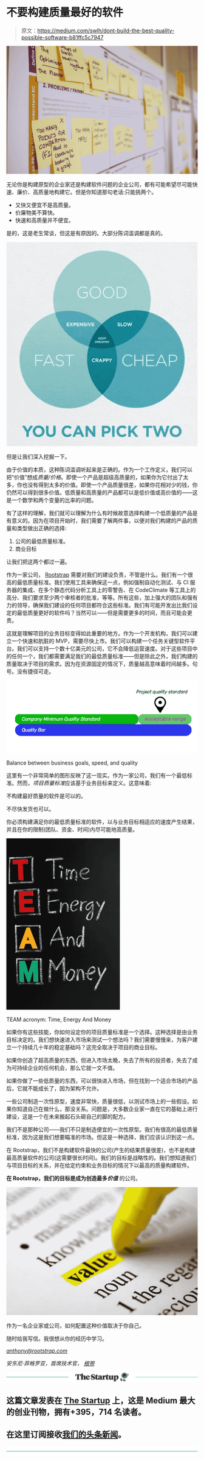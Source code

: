 # 不要构建质量最好的软件

> 原文：<https://medium.com/swlh/dont-build-the-best-quality-possible-software-b81ffc5c7947>

![](img/daf760c736dc9bc4d311b6c82603c099.png)

无论你是构建原型的企业家还是构建软件问题的企业公司，都有可能希望尽可能快速、廉价、高质量地构建它。但是你知道那句老话:只能挑两个。

*   又快又便宜不是高质量。
*   价廉物美不算快。
*   快速和高质量并不便宜。

是的，这是老生常谈，但这是有原因的。大部分陈词滥调都是真的。

![](img/0fb80980f593c692aab031239f3d2715.png)

但是让我们深入挖掘一下。

由于价值的本质，这种陈词滥调听起来是正确的。作为一个工作定义，我们可以把“价值”想成*质量/价格*。即使一个产品是超级高质量的，如果你为它付出了太多，你也没有得到太多的价值。即使一个产品质量很差，如果你花相对少的钱，你仍然可以得到很多价值。低质量和高质量的产品都可以是低价值或高价值的——这是一个数学和两个变量的比率的问题。

有了这样的理解，我们就可以理解为什么有时候故意选择构建一个低质量的产品是有意义的。因为在项目开始时，我们需要了解两件事，以便对我们构建的产品的质量和类型做出正确的选择:

1.  公司的最低质量标准。
2.  商业目标

让我们把这两个都过一遍。

作为一家公司， [Rootstrap](http://www.rootstrap.com) 需要对我们的建设负责，不管是什么。我们有一个很高的最低质量标准。我们使用工具来确保这一点，例如强制自动化测试、与 CI 服务器的集成、在多个静态代码分析工具上的零警告、在 CodeClimate 等工具上的高分、我们要求至少两个审核者的批准，等等。所有这些，加上强大的团队和强有力的领导，确保我们建设的任何项目都符合这些标准。我们有可能开发出比我们设定的最低质量更好的软件吗？当然可以——但是需要更多的时间，而且可能会更贵。

这就是理解项目的业务目标变得如此重要的地方。作为一个开发机构，我们可以建立一个快速和肮脏的 MVP，需要尽快上市。我们可以构建一个任务关键型软件平台。我们可以支持一个数十亿美元的公司，它不会降低运营速度。对于这些项目中的任何一个，我们都需要满足我们的最低质量标准——但是除此之外，我们构建的质量取决于项目的需求。因为在资源固定的情况下，质量越高意味着时间越多。句号。没有捷径可走。

![](img/09df54929347982299f456b1055e79b6.png)

Balance between business goals, speed, and quality

这里有一个非常简单的图形反映了这一现实。作为一家公司，我们有一个最低标准。然而，*项目质量标准*应该基于业务目标来定义。这意味着:

不构建最好质量的软件是可以的。

不尽快发货也可以。

你必须构建满足你的最低质量标准的软件，以与业务目标相适应的速度产生结果，并且在你的限制(团队、资金、时间)内尽可能地高质量。

![](img/d224d93801f4648ea5b37a4734bc3c5e.png)

TEAM acronym: Time, Energy And Money

如果你有这些技能，你如何设定你的项目质量标准是一个选择。这种选择是由业务目标决定的。我们想快速进入市场来测试一个想法吗？我们需要慢慢来，为客户建立一个持续几十年的稳定基础吗？这完全取决于项目的商业目标。

如果你创造了超高质量的东西，但进入市场太晚，失去了所有的投资者，失去了成为可持续企业的任何机会，那么它就一文不值。

如果你做了一些低质量的东西，可以很快进入市场，但在找到一个适合市场的产品后，它就不能成长了，因为架构不允许。

一些公司制造一次性原型，速度非常快，质量很低，以测试市场上的一些假设。如果你知道自己在做什么，那没关系。问题是，大多数企业家一直在它的基础上进行建设，这是一个在未来搬起石头砸自己的脚的配方。

我们不是那种公司——我们不只是制造便宜的一次性原型。我们有很高的最低质量标准，因为这是我们想要瞄准的市场。但这是一种选择，我们应该认识到这一点。

在 Rootstrap，我们不是构建软件最快的公司(产生的结果质量很差)，也不是构建最高质量软件的公司(这需要很长时间)。我们的目标是战略性的。我们想知道我们与项目目标的关系，并在给定约束和业务目标的情况下以最高的质量构建软件。

**在 Rootstrap，我们的目标是成为创造最多*价值*** 的公司。

![](img/e24827e573b9aa6681d64ff0b25a790c.png)

作为一名企业家或公司，如何配置这种价值取决于你自己。

随时给我写信。我很想从你的经历中学习。

*anthony@rootstrap.com*

*安东尼·菲格罗亚，首席技术官，* [*根带*](https://www.rootstrap.com)

[![](img/308a8d84fb9b2fab43d66c117fcc4bb4.png)](https://medium.com/swlh)

## 这篇文章发表在 [The Startup](https://medium.com/swlh) 上，这是 Medium 最大的创业刊物，拥有+395，714 名读者。

## 在这里订阅接收[我们的头条新闻](http://growthsupply.com/the-startup-newsletter/)。

[![](img/b0164736ea17a63403e660de5dedf91a.png)](https://medium.com/swlh)